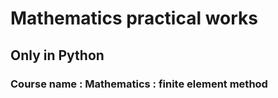 # Mathematics practical works

## Only in Python

### Course name : Mathematics : finite element method